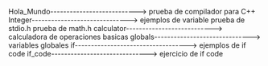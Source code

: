 Hola_Mundo---------------------------> prueba de compilador para C++
Integer------------------------------> ejemplos de variable 
                                       prueba de stdio.h
                                       prueba de math.h
calculator---------------------------> calculadora de operaciones basicas
globals------------------------------> variables globales
if-----------------------------------> ejemplos de if code
if_code------------------------------> ejercicio de if code
